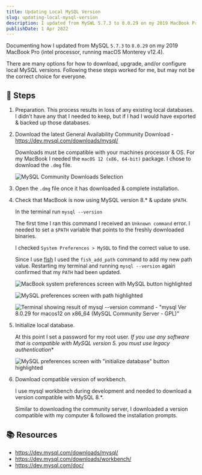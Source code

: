 ```yaml
---
title: Updating Local MySQL Version
slug: updating-local-mysql-version
description: I updated from MySWL 5.7.3 to 8.0.29 on my 2019 MacBook Pro running macOS Monterey v12.4.  This is how I did it
publishDate: 1 Apr 2022
---
```


Documenting how I updated from MySQL `5.7.3` to `8.0.29` on my 2019 MacBook Pro (intel processor, running macOS Monterey v12.4).

There are many options for how to download, upgrade, and/or configure local MySQL versions.  Following these steps worked for me, but may not be the correct choice for everyone.

## 🥾 Steps

1. Preparation.  This process results in loss of any existing local databases.  I didn’t have any that I needed to keep, but if I had I would have exported & backed up those databases.

2. Download the latest General Availability Community Download - <https://dev.mysql.com/downloads/mysql/>

    Downloads must be compatible with your machines processor & OS.  For my MacBook I needed the `macOS 12 (x86, 64-bit)` package.  I chose to download the `.dmg` file.

    ![MySQL Community Downloads Selection](https://dev-to-uploads.s3.amazonaws.com/uploads/articles/ux9ffthhzr7hrrouhz74.png)

3. Open the `.dmg` file once it has downloaded & complete installation.

4. Check that MacBook is now using MySQL version 8.* & update `$PATH`.

    In the terminal run `mysql --version`

    The first time I ran this command I received an `Unknown command` error.  I needed to set a `$PATH` variable that points to the freshly downloaded binaries.

    I checked `System Preferences > MySQL` to find the correct value to use.

    Since I use [fish](https://fishshell.com/) I used the `fish_add_path` command to add my new path value.  Restarting my terminal and running `mysql --version` again confirmed that my `PATH` had been updated.

    ![MacBook system preferences screen with MySQL button highlighted](https://dev-to-uploads.s3.amazonaws.com/uploads/articles/ekmr0ch4sw0jzg0uai4z.png)

    ![MySQL preferences screen with path highlighted](https://dev-to-uploads.s3.amazonaws.com/uploads/articles/ebe46df2nioutwavmqi1.png)

    ![Terminal showing result of `mysql --version` command - "mysql  Ver 8.0.29 for macos12 on x86_64 (MySQL Community Server - GPL)"](https://dev-to-uploads.s3.amazonaws.com/uploads/articles/tuofpg6zqoco4no7zcmi.png)

5. Initialize local database.  

    At this point I set a password for my root user.  **If you use any software that is compatible with MySQL version 5.* you must use legacy authentication**

    ![MySQL preferences screen with "initialize database" button highlighted](https://dev-to-uploads.s3.amazonaws.com/uploads/articles/xk6ceg4igzqtj6tvih2z.png)

6. Download compatible version of workbench.

    I use mysql workbench during development and needed to download a version compatible with MySQL 8.*.  

    Similar to downloading the community server, I downloaded a version compatible with my computer & followed the installation prompts.

## 📚 Resources

- <https://dev.mysql.com/downloads/mysql/>
- <https://dev.mysql.com/downloads/workbench/>
- <https://dev.mysql.com/doc/>
